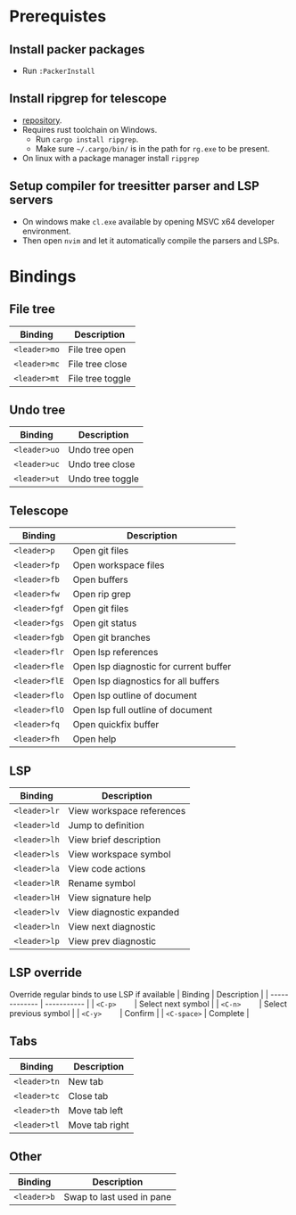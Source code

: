 # Prerequistes
## Install packer packages
- Run ```:PackerInstall```

## Install ripgrep for telescope
- [repository](https://github.com/BurntSushi/ripgrep).
- Requires rust toolchain on Windows.
    - Run ```cargo install ripgrep```.
    - Make sure ```~/.cargo/bin/``` is in the path for ```rg.exe``` to be present.
- On linux with a package manager install ```ripgrep```

## Setup compiler for treesitter parser and LSP servers
- On windows make ```cl.exe``` available by opening MSVC x64 developer environment.
- Then open ```nvim``` and let it automatically compile the parsers and LSPs.


# Bindings
## File tree
| Binding       | Description |
| ------------- | ----------- |
| ```<leader>mo``` | File tree open |
| ```<leader>mc``` | File tree close |
| ```<leader>mt``` | File tree toggle |

## Undo tree
| Binding       | Description |
| ------------- | ----------- |
| ```<leader>uo``` | Undo tree open |
| ```<leader>uc``` | Undo tree close |
| ```<leader>ut``` | Undo tree toggle |

## Telescope
| Binding       | Description |
| ------------- | ----------- |
| ```<leader>p```   | Open git files |
| ```<leader>fp```  | Open workspace files |
| ```<leader>fb```  | Open buffers |
| ```<leader>fw```  | Open rip grep |
| ```<leader>fgf``` | Open git files |
| ```<leader>fgs``` | Open git status |
| ```<leader>fgb``` | Open git branches |
| ```<leader>flr``` | Open lsp references |
| ```<leader>fle``` | Open lsp diagnostic for current buffer |
| ```<leader>flE``` | Open lsp diagnostics for all buffers |
| ```<leader>flo``` | Open lsp outline of document |
| ```<leader>flO``` | Open lsp full outline of document |
| ```<leader>fq```  | Open quickfix buffer |
| ```<leader>fh```  | Open help |

## LSP
| Binding       | Description |
| ------------- | ----------- |
| ```<leader>lr``` | View workspace references |
| ```<leader>ld``` | Jump to definition |
| ```<leader>lh``` | View brief description |
| ```<leader>ls``` | View workspace symbol |
| ```<leader>la``` | View code actions |
| ```<leader>lR``` | Rename symbol |
| ```<leader>lH``` | View signature help |
| ```<leader>lv``` | View diagnostic expanded |
| ```<leader>ln``` | View next diagnostic |
| ```<leader>lp``` | View prev diagnostic |

## LSP override
Override regular binds to use LSP if available
| Binding       | Description |
| ------------- | ----------- |
| ```<C-p>    ``` | Select next symbol |
| ```<C-n>    ``` | Select previous symbol |
| ```<C-y>    ``` | Confirm |
| ```<C-space>``` | Complete |

## Tabs
| Binding       | Description |
| ------------- | ----------- |
| ```<leader>tn``` | New tab |
| ```<leader>tc``` | Close tab |
| ```<leader>th``` | Move tab left |
| ```<leader>tl``` | Move tab right |

## Other
| Binding       | Description |
| ------------- | ----------- |
| ```<leader>b``` | Swap to last used in pane |
